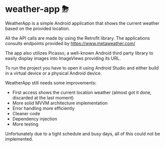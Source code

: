 # weather-app ⛈

WeatherApp is a simple Android application that shows the current weather based on the provided location. 

All the API calls are made by using the Retrofit library. 
The applications consults endpoints provided by https://www.metaweather.com/

The app also utilizes Picasso, a well-known Android third party library to easily display images into ImageViews providing its URL.



To run the project you have to open it using Android Studio and either build in a virtual device or a physical Android device. 

WeatherApp still needs some improvements: 
- First access shows the current location weather (almost got it done, discarded at the last moment)
- More solid MVVM architecture implementation
- Error handling more efficiently 
- Cleaner code 
- Dependency injection
- More testing

Unfortunately due to a tight schedule and busy days, all of this could not be implemented.  


